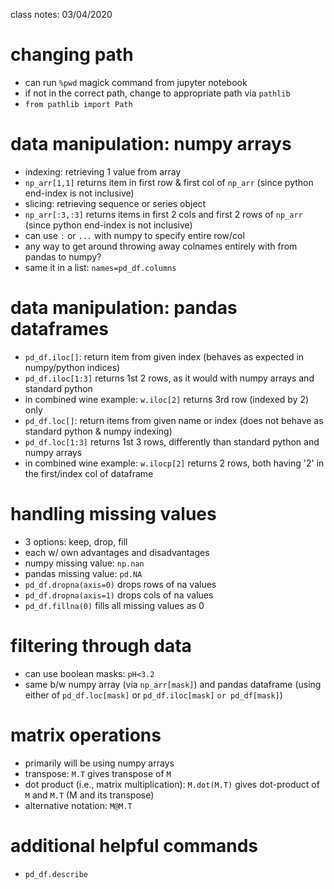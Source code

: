 class notes: 03/04/2020

# changing path
 - can run `%pwd` magick command from jupyter notebook
 - if not in the correct path, change to appropriate path via `pathlib`
  - `from pathlib import Path`

# data manipulation: numpy arrays
 - indexing: retrieving 1 value from array
  - `np_arr[1,1]` returns item in first row & first col of `np_arr` (since python end-index is not inclusive)
 - slicing: retrieving sequence or series object
  - `np_arr[:3,:3]` returns items in first 2 cols and first 2 rows of `np_arr` (since python end-index is not inclusive)
 - can use `:` or `...` with numpy to specify entire row/col
 - any way to get around throwing away colnames entirely with from pandas to numpy?
  - same it in a list: `names=pd_df.columns`

# data manipulation: pandas dataframes
 - `pd_df.iloc[]`: return item from given index (behaves as expected in numpy/python indices)
  - `pd_df.iloc[1:3]` returns 1st 2 rows, as it would with numpy arrays and standard python
  - in combined wine example: `w.iloc[2]` returns 3rd row (indexed by 2) only
 - `pd_df.loc[]`: return items from given name or index (does not behave as standard python & numpy indexing)
  - `pd_df.loc[1:3]` returns 1st 3 rows, differently than standard python and numpy arrays
  - in combined wine example: `w.ilocp[2]` returns 2 rows, both having '2' in the first/index col of dataframe

# handling missing values
 - 3 options: keep, drop, fill
  - each w/ own advantages and disadvantages
 - numpy missing value: `np.nan`
 - pandas missing value: `pd.NA`
 - `pd_df.dropna(axis=0)` drops rows of na values
  - `pd_df.dropna(axis=1)` drops cols of na values
 - `pd_df.fillna(0)` fills all missing values as 0

# filtering through data
 - can use boolean masks: `pH<3.2`
 - same b/w numpy array (via `np_arr[mask]`) and pandas dataframe (using either of `pd_df.loc[mask]` or `pd_df.iloc[mask]` `or pd_df[mask]`)

# matrix operations
 - primarily will be using numpy arrays
 - transpose: `M.T` gives transpose of `M`
 - dot product (i.e., matrix multiplication): `M.dot(M.T)` gives dot-product of `M` and `M.T` (M and its transpose)
  - alternative notation: `M@M.T`

# additional helpful commands
 - `pd_df.describe`
